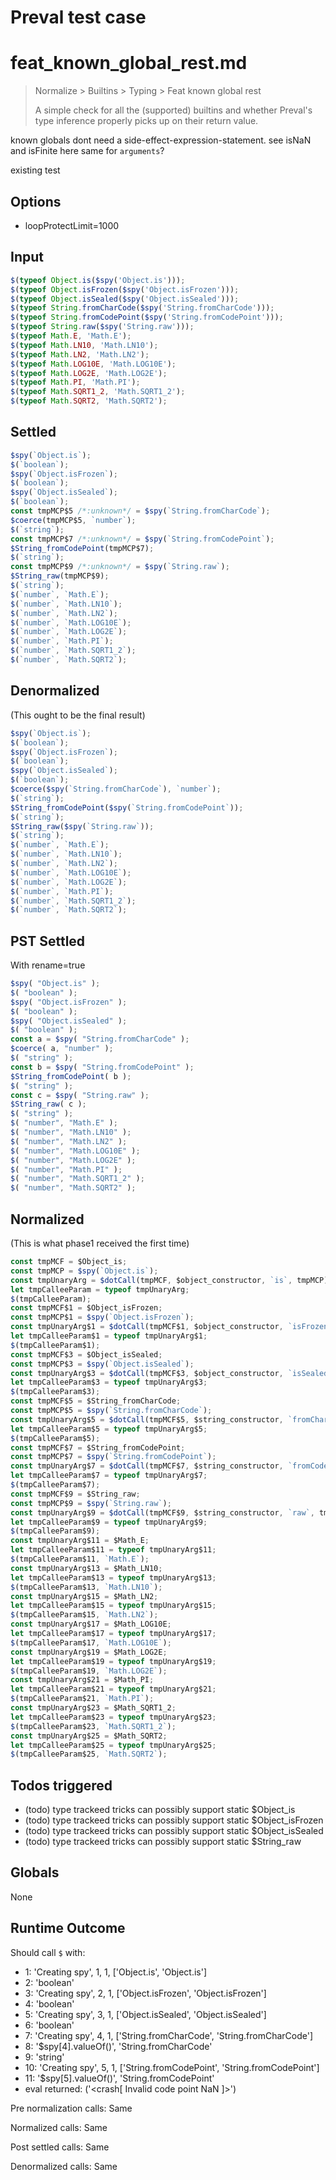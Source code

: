 # Preval test case

# feat_known_global_rest.md

> Normalize > Builtins > Typing > Feat known global rest
>
> A simple check for all the (supported) builtins and whether Preval's type inference properly picks up on their return value.

known globals dont need a side-effect-expression-statement. see isNaN and isFinite here
same for `arguments`?

existing test

## Options

- loopProtectLimit=1000

## Input

`````js filename=intro
$(typeof Object.is($spy('Object.is')));
$(typeof Object.isFrozen($spy('Object.isFrozen')));
$(typeof Object.isSealed($spy('Object.isSealed')));
$(typeof String.fromCharCode($spy('String.fromCharCode')));
$(typeof String.fromCodePoint($spy('String.fromCodePoint')));
$(typeof String.raw($spy('String.raw')));
$(typeof Math.E, 'Math.E');
$(typeof Math.LN10, 'Math.LN10');
$(typeof Math.LN2, 'Math.LN2');
$(typeof Math.LOG10E, 'Math.LOG10E');
$(typeof Math.LOG2E, 'Math.LOG2E');
$(typeof Math.PI, 'Math.PI');
$(typeof Math.SQRT1_2, 'Math.SQRT1_2');
$(typeof Math.SQRT2, 'Math.SQRT2');
`````


## Settled


`````js filename=intro
$spy(`Object.is`);
$(`boolean`);
$spy(`Object.isFrozen`);
$(`boolean`);
$spy(`Object.isSealed`);
$(`boolean`);
const tmpMCP$5 /*:unknown*/ = $spy(`String.fromCharCode`);
$coerce(tmpMCP$5, `number`);
$(`string`);
const tmpMCP$7 /*:unknown*/ = $spy(`String.fromCodePoint`);
$String_fromCodePoint(tmpMCP$7);
$(`string`);
const tmpMCP$9 /*:unknown*/ = $spy(`String.raw`);
$String_raw(tmpMCP$9);
$(`string`);
$(`number`, `Math.E`);
$(`number`, `Math.LN10`);
$(`number`, `Math.LN2`);
$(`number`, `Math.LOG10E`);
$(`number`, `Math.LOG2E`);
$(`number`, `Math.PI`);
$(`number`, `Math.SQRT1_2`);
$(`number`, `Math.SQRT2`);
`````


## Denormalized
(This ought to be the final result)

`````js filename=intro
$spy(`Object.is`);
$(`boolean`);
$spy(`Object.isFrozen`);
$(`boolean`);
$spy(`Object.isSealed`);
$(`boolean`);
$coerce($spy(`String.fromCharCode`), `number`);
$(`string`);
$String_fromCodePoint($spy(`String.fromCodePoint`));
$(`string`);
$String_raw($spy(`String.raw`));
$(`string`);
$(`number`, `Math.E`);
$(`number`, `Math.LN10`);
$(`number`, `Math.LN2`);
$(`number`, `Math.LOG10E`);
$(`number`, `Math.LOG2E`);
$(`number`, `Math.PI`);
$(`number`, `Math.SQRT1_2`);
$(`number`, `Math.SQRT2`);
`````


## PST Settled
With rename=true

`````js filename=intro
$spy( "Object.is" );
$( "boolean" );
$spy( "Object.isFrozen" );
$( "boolean" );
$spy( "Object.isSealed" );
$( "boolean" );
const a = $spy( "String.fromCharCode" );
$coerce( a, "number" );
$( "string" );
const b = $spy( "String.fromCodePoint" );
$String_fromCodePoint( b );
$( "string" );
const c = $spy( "String.raw" );
$String_raw( c );
$( "string" );
$( "number", "Math.E" );
$( "number", "Math.LN10" );
$( "number", "Math.LN2" );
$( "number", "Math.LOG10E" );
$( "number", "Math.LOG2E" );
$( "number", "Math.PI" );
$( "number", "Math.SQRT1_2" );
$( "number", "Math.SQRT2" );
`````


## Normalized
(This is what phase1 received the first time)

`````js filename=intro
const tmpMCF = $Object_is;
const tmpMCP = $spy(`Object.is`);
const tmpUnaryArg = $dotCall(tmpMCF, $object_constructor, `is`, tmpMCP);
let tmpCalleeParam = typeof tmpUnaryArg;
$(tmpCalleeParam);
const tmpMCF$1 = $Object_isFrozen;
const tmpMCP$1 = $spy(`Object.isFrozen`);
const tmpUnaryArg$1 = $dotCall(tmpMCF$1, $object_constructor, `isFrozen`, tmpMCP$1);
let tmpCalleeParam$1 = typeof tmpUnaryArg$1;
$(tmpCalleeParam$1);
const tmpMCF$3 = $Object_isSealed;
const tmpMCP$3 = $spy(`Object.isSealed`);
const tmpUnaryArg$3 = $dotCall(tmpMCF$3, $object_constructor, `isSealed`, tmpMCP$3);
let tmpCalleeParam$3 = typeof tmpUnaryArg$3;
$(tmpCalleeParam$3);
const tmpMCF$5 = $String_fromCharCode;
const tmpMCP$5 = $spy(`String.fromCharCode`);
const tmpUnaryArg$5 = $dotCall(tmpMCF$5, $string_constructor, `fromCharCode`, tmpMCP$5);
let tmpCalleeParam$5 = typeof tmpUnaryArg$5;
$(tmpCalleeParam$5);
const tmpMCF$7 = $String_fromCodePoint;
const tmpMCP$7 = $spy(`String.fromCodePoint`);
const tmpUnaryArg$7 = $dotCall(tmpMCF$7, $string_constructor, `fromCodePoint`, tmpMCP$7);
let tmpCalleeParam$7 = typeof tmpUnaryArg$7;
$(tmpCalleeParam$7);
const tmpMCF$9 = $String_raw;
const tmpMCP$9 = $spy(`String.raw`);
const tmpUnaryArg$9 = $dotCall(tmpMCF$9, $string_constructor, `raw`, tmpMCP$9);
let tmpCalleeParam$9 = typeof tmpUnaryArg$9;
$(tmpCalleeParam$9);
const tmpUnaryArg$11 = $Math_E;
let tmpCalleeParam$11 = typeof tmpUnaryArg$11;
$(tmpCalleeParam$11, `Math.E`);
const tmpUnaryArg$13 = $Math_LN10;
let tmpCalleeParam$13 = typeof tmpUnaryArg$13;
$(tmpCalleeParam$13, `Math.LN10`);
const tmpUnaryArg$15 = $Math_LN2;
let tmpCalleeParam$15 = typeof tmpUnaryArg$15;
$(tmpCalleeParam$15, `Math.LN2`);
const tmpUnaryArg$17 = $Math_LOG10E;
let tmpCalleeParam$17 = typeof tmpUnaryArg$17;
$(tmpCalleeParam$17, `Math.LOG10E`);
const tmpUnaryArg$19 = $Math_LOG2E;
let tmpCalleeParam$19 = typeof tmpUnaryArg$19;
$(tmpCalleeParam$19, `Math.LOG2E`);
const tmpUnaryArg$21 = $Math_PI;
let tmpCalleeParam$21 = typeof tmpUnaryArg$21;
$(tmpCalleeParam$21, `Math.PI`);
const tmpUnaryArg$23 = $Math_SQRT1_2;
let tmpCalleeParam$23 = typeof tmpUnaryArg$23;
$(tmpCalleeParam$23, `Math.SQRT1_2`);
const tmpUnaryArg$25 = $Math_SQRT2;
let tmpCalleeParam$25 = typeof tmpUnaryArg$25;
$(tmpCalleeParam$25, `Math.SQRT2`);
`````


## Todos triggered


- (todo) type trackeed tricks can possibly support static $Object_is
- (todo) type trackeed tricks can possibly support static $Object_isFrozen
- (todo) type trackeed tricks can possibly support static $Object_isSealed
- (todo) type trackeed tricks can possibly support static $String_raw


## Globals


None


## Runtime Outcome


Should call `$` with:
 - 1: 'Creating spy', 1, 1, ['Object.is', 'Object.is']
 - 2: 'boolean'
 - 3: 'Creating spy', 2, 1, ['Object.isFrozen', 'Object.isFrozen']
 - 4: 'boolean'
 - 5: 'Creating spy', 3, 1, ['Object.isSealed', 'Object.isSealed']
 - 6: 'boolean'
 - 7: 'Creating spy', 4, 1, ['String.fromCharCode', 'String.fromCharCode']
 - 8: '$spy[4].valueOf()', 'String.fromCharCode'
 - 9: 'string'
 - 10: 'Creating spy', 5, 1, ['String.fromCodePoint', 'String.fromCodePoint']
 - 11: '$spy[5].valueOf()', 'String.fromCodePoint'
 - eval returned: ('<crash[ Invalid code point NaN ]>')

Pre normalization calls: Same

Normalized calls: Same

Post settled calls: Same

Denormalized calls: Same
